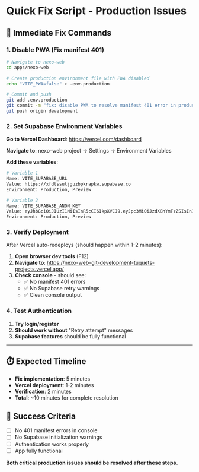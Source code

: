 # Quick Fix Script - Production Issues

## 🚀 Immediate Fix Commands

### 1. Disable PWA (Fix manifest 401)

```bash
# Navigate to nexo-web
cd apps/nexo-web

# Create production environment file with PWA disabled
echo "VITE_PWA=false" > .env.production

# Commit and push
git add .env.production
git commit -m "fix: disable PWA to resolve manifest 401 error in production"
git push origin development
```

### 2. Set Supabase Environment Variables

**Go to Vercel Dashboard**: https://vercel.com/dashboard

**Navigate to**: nexo-web project → Settings → Environment Variables

**Add these variables**:

```bash
# Variable 1
Name: VITE_SUPABASE_URL
Value: https://xfdtssutjguzbpkrapkw.supabase.co
Environment: Production, Preview

# Variable 2
Name: VITE_SUPABASE_ANON_KEY
Value: eyJhbGciOiJIUzI1NiIsInR5cCI6IkpXVCJ9.eyJpc3MiOiJzdXBhYmFzZSIsInJlZiI6InhmZHRzc3V0amd1emJwa3JhcGt3Iiwicm9sZSI6ImFub24iLCJpYXQiOjE3NTk3Mzk0MzgsImV4cCI6MjA3NTMxNTQzOH0.P-yc9uWkFmoucP6-1DKpdFWHMM-39NUtG7nNsaePtI0
Environment: Production, Preview
```

### 3. Verify Deployment

After Vercel auto-redeploys (should happen within 1-2 minutes):

1. **Open browser dev tools** (F12)
2. **Navigate to**: https://nexo-web-git-development-tuquets-projects.vercel.app/
3. **Check console** - should see:
   - ✅ No manifest 401 errors
   - ✅ No Supabase retry warnings
   - ✅ Clean console output

### 4. Test Authentication

1. **Try login/register**
2. **Should work without** "Retry attempt" messages
3. **Supabase features** should be fully functional

---

## ⏱️ Expected Timeline

- **Fix implementation**: 5 minutes
- **Vercel deployment**: 1-2 minutes
- **Verification**: 2 minutes
- **Total**: ~10 minutes for complete resolution

## 🎯 Success Criteria

- [ ] No 401 manifest errors in console
- [ ] No Supabase initialization warnings
- [ ] Authentication works properly
- [ ] App fully functional

**Both critical production issues should be resolved after these steps.**
